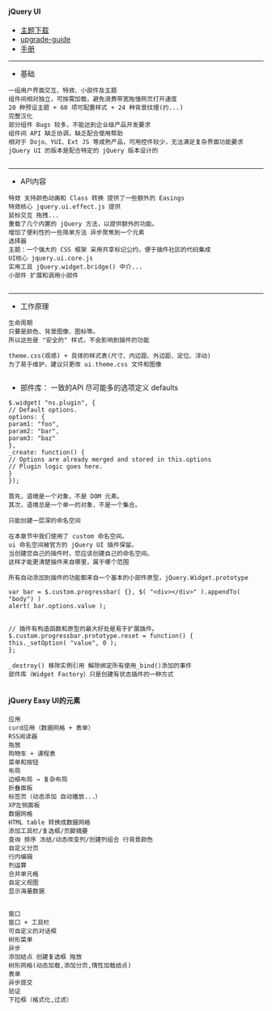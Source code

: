 #### **jQuery UI**
+ [主题下载](http://jqueryui.com/themeroller/)
+ [upgrade-guide](http://jqueryui.com/upgrade-guide/)
+ [手册](http://www.runoob.com/jqueryui/jqueryui-api.html)

* * * * *

* 基础


```
一组用户界面交互、特效、小部件及主题
组件间相对独立，可按需加载，避免浪费带宽拖慢网页打开速度
20 种预设主题 + 60 项可配置样式 + 24 种背景纹理(约...)
完整汉化
部分组件 Bugs 较多，不能达到企业级产品开发要求
组件间 API 缺乏协调，缺乏配合使用帮助
相对于 Dojo、YUI、Ext JS 等成熟产品，可用控件较少，无法满足复杂界面功能要求
jQuery UI 的版本是配合特定的 jQuery 版本设计的


```

* * * * *

* API内容


```
特效 支持颜色动画和 Class 转换 提供了一些额外的 Easings
特效核心 jquery.ui.effect.js 提供
鼠标交互 拖拽...
重载了几个内置的 jQuery 方法，以提供额外的功能。
增加了便利性的一些简单方法 异步聚焦到一个元素
选择器
主题：一个强大的 CSS 框架 采用共享标记公约，便于插件社区的代码集成
UI核心 jquery.ui.core.js
实用工具 jQuery.widget.bridge() 中介...
小部件 扩展和调用小部件


```

* * * * *
* 工作原理


```
生命周期
只要是颜色、背景图像、图标等。
所以这些是 "安全的" 样式，不会影响到插件的功能

theme.css(观感) + 具体的样式表(尺寸、内边距、外边距、定位、浮动)
为了易于维护，建议只更改 ui.theme.css 文件和图像


```

+ 部件库： 一致的API 尽可能多的选项定义 defaults


```
$.widget( "ns.plugin", {
// Default options.
options: {
param1: "foo",
param2: "bar",
param3: "baz"
},
_create: function() {
// Options are already merged and stored in this.options
// Plugin logic goes here.
}
});

首先，语境是一个对象，不是 DOM 元素。
其次，语境总是一个单一的对象，不是一个集合。

只能创建一层深的命名空间

在本章节中我们使用了 custom 命名空间。
ui 命名空间被官方的 jQuery UI 插件保留。
当创建您自己的插件时，您应该创建自己的命名空间。
这样才能更清楚插件来自哪里，属于哪个范围

所有自动添加到插件的功能都来自一个基本的小部件原型，jQuery.Widget.prototype

var bar = $.custom.progressbar( {}, $( "<div></div>" ).appendTo( "body") )
alert( bar.options.value );


// 插件有构造函数和原型的最大好处是易于扩展插件。
$.custom.progressbar.prototype.reset = function() {
this._setOption( "value", 0 );
};

_destroy() 移除实例引用 解除绑定所有使用_bind()添加的事件
部件库（Widget Factory）只是创建有状态插件的一种方式


```

#### **jQuery Easy UI的元素**


```
应用
curd应用（数据网格 + 表单）
RSS阅读器
拖放
购物车 + 课程表
菜单和按钮
布局
边框布局 → 复杂布局
折叠面板
标签页（动态添加 自动播放...）
XP左侧面板
数据网格
HTML table 转换成数据网格
添加工具栏/复选框/页脚摘要
查询 排序 冻结/动态改变列/创建列组合 行背景颜色
自定义分页
行内编辑
列运算
合并单元格
自定义视图
显示海量数据


窗口
窗口 + 工具栏
可自定义的对话框
树形菜单
异步
添加结点 创建复选框 拖放
树形网格(动态加载,添加分页,惰性加载结点)
表单
异步提交
验证
下拉框（格式化,过滤）


```
